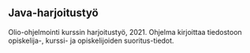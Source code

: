 ## Java-harjoitustyö

Olio-ohjelmointi kurssin harjoitustyö, 2021.
Ohjelma kirjoittaa tiedostoon opiskelija-, kurssi- ja opiskelijoiden suoritus-tiedot.